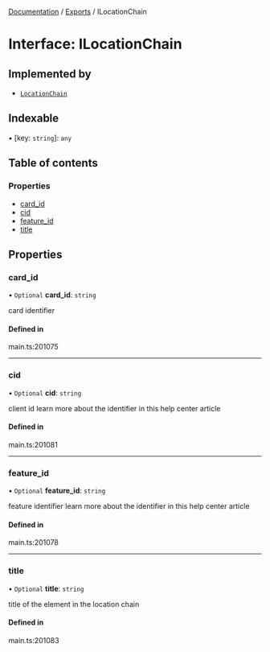 [Documentation](../README.md) / [Exports](../modules.md) / ILocationChain

# Interface: ILocationChain

## Implemented by

- [`LocationChain`](../classes/LocationChain.md)

## Indexable

▪ [key: `string`]: `any`

## Table of contents

### Properties

- [card\_id](ILocationChain.md#card_id)
- [cid](ILocationChain.md#cid)
- [feature\_id](ILocationChain.md#feature_id)
- [title](ILocationChain.md#title)

## Properties

### card\_id

• `Optional` **card\_id**: `string`

card identifier

#### Defined in

main.ts:201075

___

### cid

• `Optional` **cid**: `string`

client id
learn more about the identifier in this help center article

#### Defined in

main.ts:201081

___

### feature\_id

• `Optional` **feature\_id**: `string`

feature identifier
learn more about the identifier in this help center article

#### Defined in

main.ts:201078

___

### title

• `Optional` **title**: `string`

title of the element in the location chain

#### Defined in

main.ts:201083
